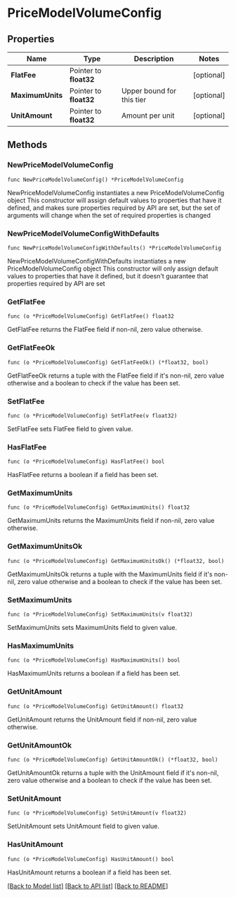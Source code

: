 # PriceModelVolumeConfig

## Properties

Name | Type | Description | Notes
------------ | ------------- | ------------- | -------------
**FlatFee** | Pointer to **float32** |  | [optional] 
**MaximumUnits** | Pointer to **float32** | Upper bound for this tier | [optional] 
**UnitAmount** | Pointer to **float32** | Amount per unit | [optional] 

## Methods

### NewPriceModelVolumeConfig

`func NewPriceModelVolumeConfig() *PriceModelVolumeConfig`

NewPriceModelVolumeConfig instantiates a new PriceModelVolumeConfig object
This constructor will assign default values to properties that have it defined,
and makes sure properties required by API are set, but the set of arguments
will change when the set of required properties is changed

### NewPriceModelVolumeConfigWithDefaults

`func NewPriceModelVolumeConfigWithDefaults() *PriceModelVolumeConfig`

NewPriceModelVolumeConfigWithDefaults instantiates a new PriceModelVolumeConfig object
This constructor will only assign default values to properties that have it defined,
but it doesn't guarantee that properties required by API are set

### GetFlatFee

`func (o *PriceModelVolumeConfig) GetFlatFee() float32`

GetFlatFee returns the FlatFee field if non-nil, zero value otherwise.

### GetFlatFeeOk

`func (o *PriceModelVolumeConfig) GetFlatFeeOk() (*float32, bool)`

GetFlatFeeOk returns a tuple with the FlatFee field if it's non-nil, zero value otherwise
and a boolean to check if the value has been set.

### SetFlatFee

`func (o *PriceModelVolumeConfig) SetFlatFee(v float32)`

SetFlatFee sets FlatFee field to given value.

### HasFlatFee

`func (o *PriceModelVolumeConfig) HasFlatFee() bool`

HasFlatFee returns a boolean if a field has been set.

### GetMaximumUnits

`func (o *PriceModelVolumeConfig) GetMaximumUnits() float32`

GetMaximumUnits returns the MaximumUnits field if non-nil, zero value otherwise.

### GetMaximumUnitsOk

`func (o *PriceModelVolumeConfig) GetMaximumUnitsOk() (*float32, bool)`

GetMaximumUnitsOk returns a tuple with the MaximumUnits field if it's non-nil, zero value otherwise
and a boolean to check if the value has been set.

### SetMaximumUnits

`func (o *PriceModelVolumeConfig) SetMaximumUnits(v float32)`

SetMaximumUnits sets MaximumUnits field to given value.

### HasMaximumUnits

`func (o *PriceModelVolumeConfig) HasMaximumUnits() bool`

HasMaximumUnits returns a boolean if a field has been set.

### GetUnitAmount

`func (o *PriceModelVolumeConfig) GetUnitAmount() float32`

GetUnitAmount returns the UnitAmount field if non-nil, zero value otherwise.

### GetUnitAmountOk

`func (o *PriceModelVolumeConfig) GetUnitAmountOk() (*float32, bool)`

GetUnitAmountOk returns a tuple with the UnitAmount field if it's non-nil, zero value otherwise
and a boolean to check if the value has been set.

### SetUnitAmount

`func (o *PriceModelVolumeConfig) SetUnitAmount(v float32)`

SetUnitAmount sets UnitAmount field to given value.

### HasUnitAmount

`func (o *PriceModelVolumeConfig) HasUnitAmount() bool`

HasUnitAmount returns a boolean if a field has been set.


[[Back to Model list]](../README.md#documentation-for-models) [[Back to API list]](../README.md#documentation-for-api-endpoints) [[Back to README]](../README.md)


